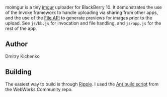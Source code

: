 moimgur is a tiny [imgur](http://imgur.com) uploader for BlackBerry 10.
It demonstrates the use of the Invoke framework to handle uploading via
sharing from other apps, and the use of the 
[File API](http://www.w3.org/TR/file-system-api/) to generate previews
for images prior to the upload. See `js/bb.js` for invocation 
and file handling, and `js/app.js` for the rest of the app.

## Author
Dmitry Kichenko 

## Building
The easiest way to build is through 
[Ripple](https://developer.blackberry.com/html5/documentation/packaging_your_app_in_ripple_1904611_11.html). 
I used the 
[Ant build script](https://github.com/blackberry/BB10-WebWorks-Community-Samples/tree/master/Ant-Build-Script) 
from the WebWorks Community repo.

